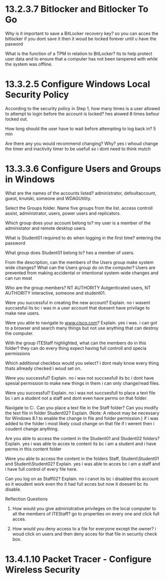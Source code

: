 # 13.2.3.7 Bitlocker and Bitlocker To Go

Why is it important to save a BitLocker recovery key?
so you can acces the bitlocker if you dont save it then it woud be locked forever until u have the pasword

What is the function of a TPM in relation to BitLocker?
its  to help protect user data and to ensure that a computer has not been tampered with while the system was offline.

# 13.3.2.5 Configure Windows Local Security Policy

According to the security policy in Step 1, how many times is a user allowed to attempt to login before the
account is locked?
hes alowed 8 times befour locked out.

How long should the user have to wait before attempting to log back in?
5 min

Are there any you would recommend changing? Why?
yes i whoud change the timer and inactivity timer to be usefull so i dont need to think mutch

# 13.3.3.6 Configure Users and Groups in Windows

What are the names of the accounts listed?
administrator, defoultaccount, guest, knutski, someone and WDAGUtility.

Select the Groups folder. Name five groups from the list.
access controll assist, administrator, users, power users and replicators.

Which group does your account belong to?
my user is a member of the administator and remote desktop users.

What is Student01 required to do when logging in the first time?
entering the password

What group does Student01 belong to?
hes a member of users.

From the description, can the members of the Users group make system wide changes? What can the
Users group do on the computer?
Users are prevented from making accidental or intentional system-wide changes and can run most 

Who are the group members?
NT AUTHORITY Autgenticated users, NT AUTHORITY interactive, someone and student01.

Were you successful in creating the new account? Explain.
no i wasent succsesful its bc i was in a user account that doesent have privilage to make new users.

Were you able to navigate to www.cisco.com? Explain.
yes i was. i can got to a browser and search many things but not use anything that can destroy the computer.

With the group ITEStaff highlighted, what can the members do in this folder?
they can do every thing  expect having full controll and specia permissions

Which additional checkbox would you select?
i dont realy know every thing thats allready checked i woud set on.

Were you successful? Explain.
no i was not succsesfull its bc i dont have spesial permission to make new things in them i can only change/read files.

Were you successful? Explain.
no i was not succsesfull to place a text file bc i am a student not a staff and dont even have perms on that folder.

 Navigate to C:\. Can you place a text file in the Staff folder? Can you modify the text file in folder
Student02? Explain. (Note: A reboot may be necessary for Windows 8.1 to enable the change in file and
folder permission.)
if i was added to the folder i most likely coud change on that file if i werent then i coudent change anything. 

Are you able to access the content in the Student01 and Student02 folders? Explain.
yes i was able to acces te content its bc i am a student and i have perms in this content folder

Were you able to access the content in the folders Staff, Student\Student01 and Student\Student02?
Explain.
yes i was able to acces bc i am a staff and i have full control of every file here.

Can you log on as Staff02? Explain.
no i canot its bc i disabled this account so it woudent work even tho it had full acces but now it doesent bc its disable.

Reflection Questions
1. How would you give administrative privileges on the local computer to all the members of ITEStaff?
go to properties on every one and click full acces.

2. How would you deny access to a file for everyone except the owner?
i woud click on users and then deny acces for that file in security check box.

# 13.4.1.10 Packet Tracer - Configure Wireless Security







 
 
 
 
 
 
 
 

